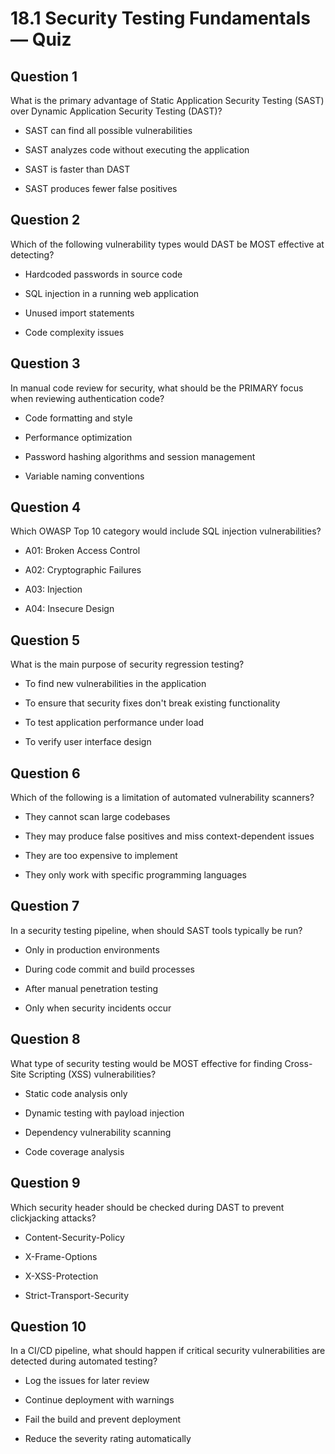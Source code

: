 # 18.1 Security Testing Fundamentals — Quiz

## Question 1

What is the primary advantage of Static Application Security Testing (SAST) over Dynamic Application Security Testing (DAST)?

- SAST can find all possible vulnerabilities

- SAST analyzes code without executing the application

- SAST is faster than DAST

- SAST produces fewer false positives

## Question 2

Which of the following vulnerability types would DAST be MOST effective at detecting?

- Hardcoded passwords in source code

- SQL injection in a running web application

- Unused import statements

- Code complexity issues

## Question 3

In manual code review for security, what should be the PRIMARY focus when reviewing authentication code?

- Code formatting and style

- Performance optimization

- Password hashing algorithms and session management

- Variable naming conventions

## Question 4

Which OWASP Top 10 category would include SQL injection vulnerabilities?

- A01: Broken Access Control

- A02: Cryptographic Failures

- A03: Injection

- A04: Insecure Design

## Question 5

What is the main purpose of security regression testing?

- To find new vulnerabilities in the application

- To ensure that security fixes don't break existing functionality

- To test application performance under load

- To verify user interface design

## Question 6

Which of the following is a limitation of automated vulnerability scanners?

- They cannot scan large codebases

- They may produce false positives and miss context-dependent issues

- They are too expensive to implement

- They only work with specific programming languages

## Question 7

In a security testing pipeline, when should SAST tools typically be run?

- Only in production environments

- During code commit and build processes

- After manual penetration testing

- Only when security incidents occur

## Question 8

What type of security testing would be MOST effective for finding Cross-Site Scripting (XSS) vulnerabilities?

- Static code analysis only

- Dynamic testing with payload injection

- Dependency vulnerability scanning

- Code coverage analysis

## Question 9

Which security header should be checked during DAST to prevent clickjacking attacks?

- Content-Security-Policy

- X-Frame-Options

- X-XSS-Protection

- Strict-Transport-Security

## Question 10

In a CI/CD pipeline, what should happen if critical security vulnerabilities are detected during automated testing?

- Log the issues for later review

- Continue deployment with warnings

- Fail the build and prevent deployment

- Reduce the severity rating automatically
